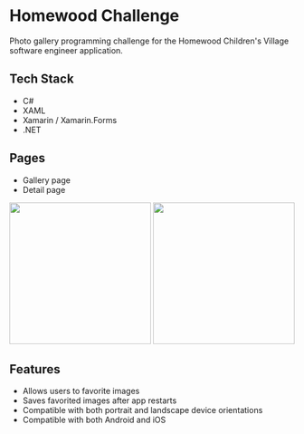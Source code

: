 # Homewood Challenge
Photo gallery programming challenge for the Homewood Children's Village software engineer application.

Tech Stack
----------------
* C#
* XAML
* Xamarin / Xamarin.Forms
* .NET

Pages
----------------
* Gallery page
* Detail page

<img src="https://user-images.githubusercontent.com/99378816/218422976-9331af53-555c-41d1-8261-79198bf74027.jpg" width="250" /> <img src="https://user-images.githubusercontent.com/99378816/218424133-e98c4993-aba3-48ca-b5ec-31f5cc28cf2c.jpg" width="250" />

Features
----------------
* Allows users to favorite images
* Saves favorited images after app restarts
* Compatible with both portrait and landscape device orientations
* Compatible with both Android and iOS
